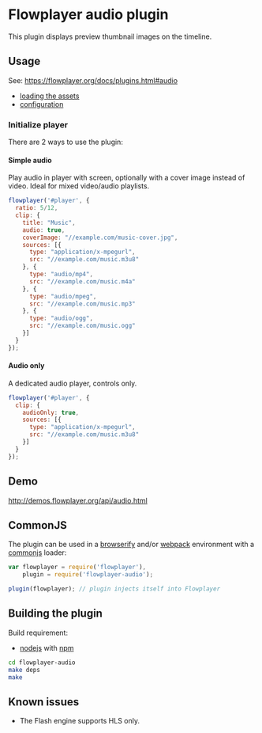 # Flowplayer audio plugin

This plugin displays preview thumbnail images on the timeline.

## Usage

See: https://flowplayer.org/docs/plugins.html#audio

- [loading the assets](https://flowplayer.org/docs/plugins.html#audio-assets)
- [configuration](https://flowplayer.org/docs/plugins.html#audio-configuration)


### Initialize player

There are 2 ways to use the plugin:

#### Simple audio

Play audio in player with screen, optionally with a cover image instead of video. Ideal for mixed
video/audio playlists.

```js
flowplayer('#player', {
  ratio: 5/12,
  clip: {
    title: "Music",
    audio: true,
    coverImage: "//example.com/music-cover.jpg",
    sources: [{
      type: "application/x-mpegurl",
      src: "//example.com/music.m3u8"
    }, {
      type: "audio/mp4",
      src: "//example.com/music.m4a"
    }, {
      type: "audio/mpeg",
      src: "//example.com/music.mp3"
    }, {
      type: "audio/ogg",
      src: "//example.com/music.ogg"
    }]
  }
});
```

#### Audio only

A dedicated audio player, controls only.

```js
flowplayer('#player', {
  clip: {
    audioOnly: true,
    sources: [{
      type: "application/x-mpegurl",
      src: "//example.com/music.m3u8"
    }]
  }
});
```

## Demo

http://demos.flowplayer.org/api/audio.html

## CommonJS

The plugin can be used in a [browserify](http://browserify.org) and/or
[webpack](https://webpack.github.io/) environment with a
[commonjs](http://requirejs.org/docs/commonjs.html) loader:

```js
var flowplayer = require('flowplayer'),
    plugin = require('flowplayer-audio');

plugin(flowplayer); // plugin injects itself into Flowplayer
```

## Building the plugin

Build requirement:

- [nodejs](https://nodejs.org) with [npm](https://www.npmjs.com)

```sh
cd flowplayer-audio
make deps
make
```

## Known issues

- The Flash engine supports HLS only.
